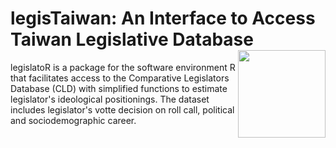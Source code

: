 # legisTaiwan: An Interface to Access Taiwan Legislative Database <img src="https://github.com/yl17124/legisTaiwan/blob/master/images/hexsticker_tw.png" width="140" align="right" /> <br /> 




legislatoR is a package for the software environment R that facilitates access to the Comparative Legislators Database (CLD) with simplified functions to estimate legislator's ideological positionings. The dataset includes legislator's votte decision on roll call, political and sociodemographic career.
